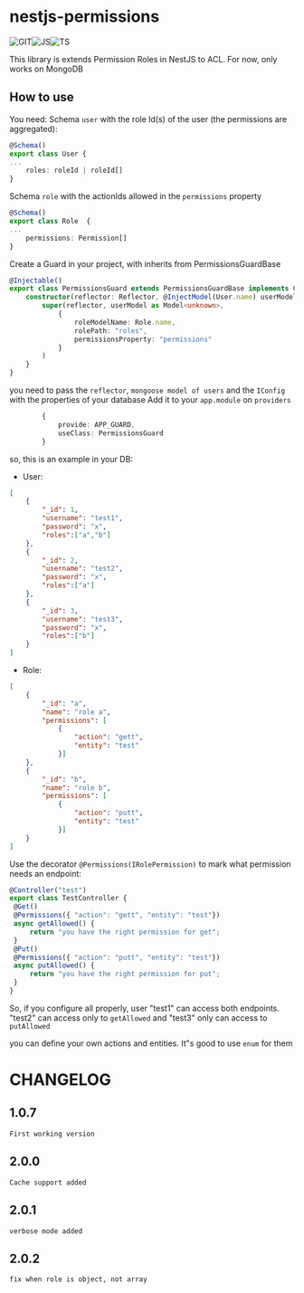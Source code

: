 # nestjs-permissions

![GIT](https://img.shields.io/badge/GIT-black?style=for-the-badge&logo=GIT&logoColor=F05032)![JS](https://img.shields.io/badge/JAVASCRIPT-black?style=for-the-badge&logo=JavaScript&logoColor=F7DF1E)![TS](https://img.shields.io/badge/TYPESCRIPT-black?style=for-the-badge&logo=TypeScript&logoColor=3178C6)

This library is extends Permission Roles in NestJS to ACL. For now, only works on MongoDB

## How to use
You need:
Schema `user` with the role Id(s) of the user (the permissions are aggregated):
```typescript
@Schema()
export class User {
...
    roles: roleId | roleId[]
}
```
Schema `role` with the actionIds allowed in the `permissions` property
```typescript
@Schema()
export class Role  {
...
    permissions: Permission[]
}
```

Create a Guard in your project, with inherits from PermissionsGuardBase
```typescript
@Injectable()
export class PermissionsGuard extends PermissionsGuardBase implements CanActivate {
    constructor(reflector: Reflector, @InjectModel(User.name) userModel: Model<User>) {
        super(reflector, userModel as Model<unknown>, 
            {
                roleModelName: Role.name, 
                rolePath: "roles", 
                permissionsProperty: "permissions"
            }
        )
    }
}
```
you need to pass the `reflector`, `mongoose model of users`  and the `IConfig` with the properties of your database
Add it to your `app.module` on `providers`
```typescript
        {
            provide: APP_GUARD,
            useClass: PermissionsGuard
        }
```

so, this is an example in your DB:

* User:
```json
[
    {
        "_id": 1,
        "username": "test1",
        "password": "x",
        "roles":["a","b"]
    },
    {
        "_id": 2,
        "username": "test2",
        "password": "x",
        "roles":["a"]
    },
    {
        "_id": 3,
        "username": "test3",
        "password": "x",
        "roles":["b"]
    }
]
```
* Role:
```json
[
    {
        "_id": "a",
        "name": "role a",
        "permissions": [
            {
                "action": "gett",
                "entity": "test"
            }]
    },
    {
        "_id": "b",
        "name": "role b",
        "permissions": [
            {
                "action": "putt",
                "entity": "test"
            }]
    }
]
```

Use the decorator `@Permissions(IRolePermission)` to mark what permission needs an endpoint:
```typescript
@Controller("test")
export class TestController {
 @Get()
 @Permissions({ "action": "gett", "entity": "test"})
 async getAllowed() {
     return "you have the right permission for get";
 }
 @Put()
 @Permissions({ "action": "putt", "entity": "test"})
 async putAllowed() {
     return "you have the right permission for put";
 }
}
```
So, if you configure all properly, user "test1" can access both endpoints. "test2" can access only to `getAllowed` and "test3" only can access to `putAllowed`

you can define your own actions and entities. It"s good to use `enum` for them

# CHANGELOG
## 1.0.7
    First working version
## 2.0.0 
    Cache support added 
## 2.0.1
    verbose mode added
## 2.0.2
    fix when role is object, not array
